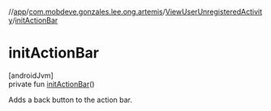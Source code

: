 //[app](../../../index.md)/[com.mobdeve.gonzales.lee.ong.artemis](../index.md)/[ViewUserUnregisteredActivity](index.md)/[initActionBar](init-action-bar.md)

# initActionBar

[androidJvm]\
private fun [initActionBar](init-action-bar.md)()

Adds a back button to the action bar.
